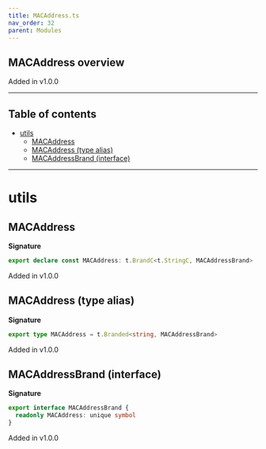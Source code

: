 ```yaml
---
title: MACAddress.ts
nav_order: 32
parent: Modules
---
```


## MACAddress overview

Added in v1.0.0

---

<h2 class="text-delta">Table of contents</h2>

- [utils](#utils)
  - [MACAddress](#macaddress)
  - [MACAddress (type alias)](#macaddress-type-alias)
  - [MACAddressBrand (interface)](#macaddressbrand-interface)

---

# utils

## MACAddress

**Signature**

```ts
export declare const MACAddress: t.BrandC<t.StringC, MACAddressBrand>
```

Added in v1.0.0

## MACAddress (type alias)

**Signature**

```ts
export type MACAddress = t.Branded<string, MACAddressBrand>
```

Added in v1.0.0

## MACAddressBrand (interface)

**Signature**

```ts
export interface MACAddressBrand {
  readonly MACAddress: unique symbol
}
```

Added in v1.0.0
